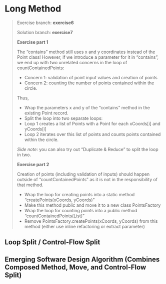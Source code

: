 # Long Method
> Exercise branch: **exercise6**
>
> Solution branch: **exercise7**
>
> **Exercise part 1**
> 
> The “contains” method still uses x and y coordinates instead of the Point class! However, if we introduce a parameter for it in “contains”, we end up with two unrelated concerns in the loop of countContainedPoints:
> * Concern 1: validation of point input values and creation of points
> * Concern 2: counting the number of points contained within the circle.
> 
> Thus, 
> * Wrap the parameters x and y of the “contains” method in the existing Point record. 
> * Split the loop into two separate loops:
>  * Loop 1 creates a list of Points with a Point for each xCoords[i] and yCoords[i]
>  * Loop 2 iterates over this list of points and counts points contained within the circle.
> 
> 
>  *Side note*: you can also try out “Duplicate & Reduce” to split the loop in two.
> 
> **Exercise part 2**
> 
> Creation of points (including validation of inputs) should happen outside of “countContainedPoints” as it is not in the responsibility of that method.
> * Wrap the loop for creating points into a static method “createPoints(xCoords, yCoords)” 
> * Make this method public and move it to a new class PointsFactory 
> * Wrap the loop for counting points into a public method “countContainedPoints(List<Point>)” 
> * Remove PointsFactory.createPoints(xCoords, yCoords) from this method (either use inline refactoring or extract parameter)



## Loop Split / Control-Flow Split
## Emerging Software Design Algorithm (Combines Composed Method, Move, and Control-Flow Split)
